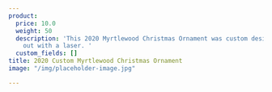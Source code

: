 ```yaml
---
product:
  price: 10.0
  weight: 50
  description: 'This 2020 Myrtlewood Christmas Ornament was custom designed and cut
    out with a laser. '
  custom_fields: []
title: 2020 Custom Myrtlewood Christmas Ornament
image: "/img/placeholder-image.jpg"

---
```

